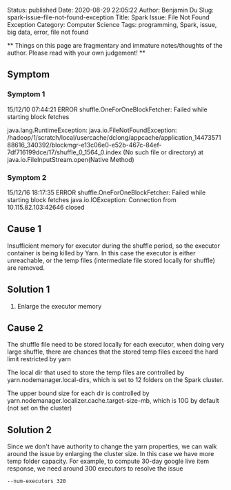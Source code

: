 Status: published
Date: 2020-08-29 22:05:22
Author: Benjamin Du
Slug: spark-issue-file-not-found-exception
Title: Spark Issue: File Not Found Exception
Category: Computer Science
Tags: programming, Spark, issue, big data, error, file not found

**
Things on this page are fragmentary and immature notes/thoughts of the author.
Please read with your own judgement!
**

## Symptom

### Symptom 1

15/12/10 07:44:21 ERROR shuffle.OneForOneBlockFetcher: Failed while starting block fetches

java.lang.RuntimeException: java.io.FileNotFoundException: 
/hadoop/1/scratch/local/usercache/dclong/appcache/application_1447357188616_340392/blockmgr-e13c06e0-e52b-467c-84ef-7df716199dce/17/shuffle_0_1564_0.index 
(No such file or directory)
    at java.io.FileInputStream.open(Native Method)


### Symptom 2

15/12/16 18:17:35 ERROR shuffle.OneForOneBlockFetcher: Failed while starting block fetches
java.io.IOException: Connection from 10.115.82.103:42646 closed

## Cause 1

Insufficient memory for executor during the shuffle period, 
so the executor container is being killed by Yarn. 
In this case the executor is either unreachable, 
or the temp files (intermediate file stored locally for shuffle) are removed.

## Solution 1

1. Enlarge the executor memory

## Cause 2

The shuffle file need to be stored locally for each executor, 
when doing very large shuffle, 
there are chances that the stored temp files exceed the hard limit restricted by yarn

The local dir that used to store the temp files are controlled by yarn.nodemanager.local-dirs, which is set to 12 folders on the Spark cluster.

The upper bound size for each dir is controlled by yarn.nodemanager.localizer.cache.target-size-mb, which is 10G by default  (not set on the cluster)

## Solution 2

Since we don't have authority to change the yarn properties, 
we can walk around the issue by enlarging the cluster size. 
In this case we have more temp folder capacity. 
For example, 
to compute 30-day google live item response, we need around 300 executors to resolve the issue

    --num-executors 320
